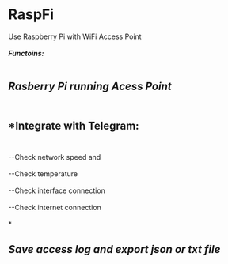 # RaspFi
Use Raspberry Pi with WiFi Access Point<br /><br />
***Functoins:*** <br /><br />
## *Rasberry Pi running Acess Point* <br /><br />
## *Integrate with Telegram: <br /><br />
--Check network speed and <br /><br />
--Check temperature <br /><br />
--Check interface connection <br /><br />
--Check internet connection<br /><br />*
## *Save access log and export json or txt file*

